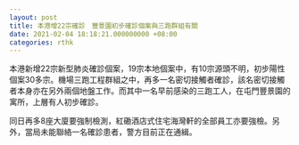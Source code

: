 ```yaml
---
layout: post
title: 本港增22宗確診　豐景園初步確診個案與三跑群組有關
date: 2021-02-04 18:18:21.000000000 +08:00
categories: rthk
---
```


本港新增22宗新型肺炎確診個案，19宗本地個案中，有10宗源頭不明，初步陽性個案30多宗。機場三跑工程群組之中，再多一名密切接觸者確診，該名密切接觸者本身亦在另外兩個地盤工作。而其中一名早前感染的三跑工人，在屯門豐景園的寓所，上層有人初步確診。

同日再多8座大廈要強制檢測，紅磡酒店式住宅海灣軒的全部員工亦要強檢。另外，當局未能聯絡一名確診患者，警方目前正在通緝。
